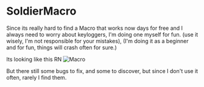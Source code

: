 # SoldierMacro
Since its really hard to find a Macro that works now days for free and I always need to worry about keyloggers, I'm doing one myself for fun.  (use it wisely, I'm not responsible for your mistakes), (I'm doing it as a beginner and for fun, things will crash often for sure.)


Its looking like this RN
![Macro](https://user-images.githubusercontent.com/96087622/153283509-471ce32d-4318-4811-ad94-9fe883f174e1.png)


But there still some bugs to fix, and some to discover, but since I don't use it often, rarely I find them.
